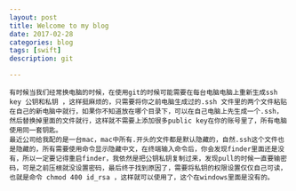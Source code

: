 ```yaml
---
layout: post
title: Welcome to my blog
date: 2017-02-28
categories: blog
tags: [swift]
description: git

---
```

    有时候当我们经常换电脑的时候，在使用git的时候可能需要在每台电脑电脑上重新生成ssh key 公钥和私钥 ，这样挺麻烦的，只需要将你之前电脑生成过的.ssh 文件里的两个文件粘贴在自己的新电脑中就行，如果你不知道放在哪个目录下，可以在自己电脑上先生成一个.ssh，然后替换掉里面的文件就行，这样就不需要上添加很多public key在你的账号里了，所有电脑使用同一套钥匙。
	最近公司给我配的是一台mac，mac中所有.开头的文件都是默认隐藏的，自然.ssh这个文件也是隐藏的，所有需要使用命令显示隐藏中文，在终端输入命令后，你会发现finder里面还是没有，所以一定要记得重启finder，我依然是把公钥私钥复制过来，发现pull的时候一直要输密码，可是之前压根就没设置密码，最后终于找到原因了，需要将私钥的权限设置仅仅自己可读，也就是命令 chmod 400 id_rsa ，这样就可以使用了，这个在windows里面是没有的。